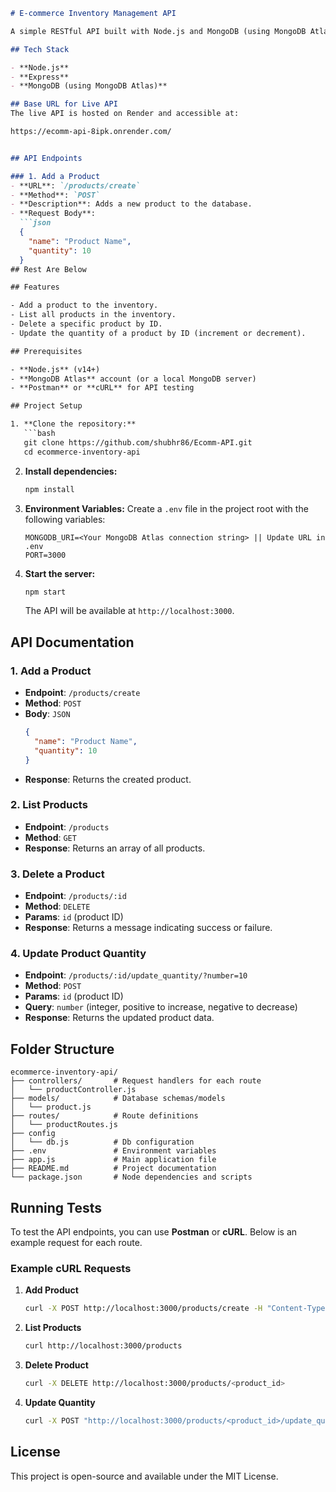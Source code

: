 
```markdown
# E-commerce Inventory Management API

A simple RESTful API built with Node.js and MongoDB (using MongoDB Atlas) to manage product inventory for an e-commerce platform. This API allows an admin to create, view, delete, and update product quantities in the database.

## Tech Stack

- **Node.js**
- **Express**
- **MongoDB (using MongoDB Atlas)**

## Base URL for Live API
The live API is hosted on Render and accessible at:

https://ecomm-api-8ipk.onrender.com/


## API Endpoints

### 1. Add a Product
- **URL**: `/products/create`
- **Method**: `POST`
- **Description**: Adds a new product to the database.
- **Request Body**:
  ```json
  {
    "name": "Product Name",
    "quantity": 10
  }
## Rest Are Below

## Features

- Add a product to the inventory.
- List all products in the inventory.
- Delete a specific product by ID.
- Update the quantity of a product by ID (increment or decrement).

## Prerequisites

- **Node.js** (v14+)
- **MongoDB Atlas** account (or a local MongoDB server)
- **Postman** or **cURL** for API testing

## Project Setup

1. **Clone the repository:**
   ```bash
   git clone https://github.com/shubhr86/Ecomm-API.git
   cd ecommerce-inventory-api
   ```

2. **Install dependencies:**
   ```bash
   npm install
   ```

3. **Environment Variables:**
   Create a `.env` file in the project root with the following variables:
   ```plaintext
   MONGODB_URI=<Your MongoDB Atlas connection string> || Update URL in .env
   PORT=3000
   ```

4. **Start the server:**
   ```bash
   npm start
   ```
   The API will be available at `http://localhost:3000`.

## API Documentation

### 1. Add a Product
- **Endpoint**: `/products/create`
- **Method**: `POST`
- **Body**: `JSON`
   ```json
   {
     "name": "Product Name",
     "quantity": 10
   }
   ```
- **Response**: Returns the created product.

### 2. List Products
- **Endpoint**: `/products`
- **Method**: `GET`
- **Response**: Returns an array of all products.

### 3. Delete a Product
- **Endpoint**: `/products/:id`
- **Method**: `DELETE`
- **Params**: `id` (product ID)
- **Response**: Returns a message indicating success or failure.

### 4. Update Product Quantity
- **Endpoint**: `/products/:id/update_quantity/?number=10`
- **Method**: `POST`
- **Params**: `id` (product ID)
- **Query**: `number` (integer, positive to increase, negative to decrease)
- **Response**: Returns the updated product data.

## Folder Structure

```
ecommerce-inventory-api/
├── controllers/       # Request handlers for each route
│   └── productController.js
├── models/            # Database schemas/models
│   └── product.js
├── routes/            # Route definitions
│   └── productRoutes.js
├── config
│   └── db.js          # Db configuration
├── .env               # Environment variables
├── app.js             # Main application file
├── README.md          # Project documentation
└── package.json       # Node dependencies and scripts
```

## Running Tests

To test the API endpoints, you can use **Postman** or **cURL**. Below is an example request for each route.

### Example cURL Requests

1. **Add Product**
   ```bash
   curl -X POST http://localhost:3000/products/create -H "Content-Type: application/json" -d '{"name":"Example Product", "quantity":10}'
   ```

2. **List Products**
   ```bash
   curl http://localhost:3000/products
   ```

3. **Delete Product**
   ```bash
   curl -X DELETE http://localhost:3000/products/<product_id>
   ```

4. **Update Quantity**
   ```bash
   curl -X POST "http://localhost:3000/products/<product_id>/update_quantity/?number=5"
   ```

## License

This project is open-source and available under the MIT License.
```
